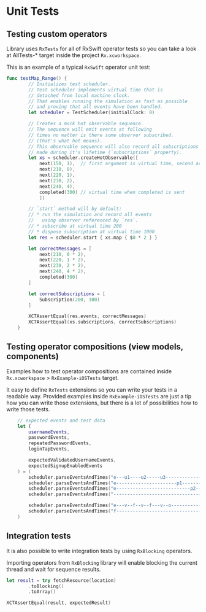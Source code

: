 Unit Tests
==========

## Testing custom operators

Library uses `RxTests` for all of RxSwift operator tests so you can take a look at AllTests-* target inside the project `Rx.xcworkspace`.

This is an example of a typical `RxSwift` operator unit test:

```swift
func testMap_Range() {
        // Initializes test scheduler.
        // Test scheduler implements virtual time that is
        // detached from local machine clock.
        // That enables running the simulation as fast as possible
        // and proving that all events have been handled.
        let scheduler = TestScheduler(initialClock: 0)

        // Creates a mock hot observable sequence.
        // The sequence will emit events at following
        // times no matter is there some observer subscribed.
        // (that's what hot means).
        // This observable sequence will also record all subscriptions
        // made during it's lifetime (`subscriptions` property).
        let xs = scheduler.createHotObservable([
            next(150, 1),  // first argument is virtual time, second argument is element value
            next(210, 0),
            next(220, 1),
            next(230, 2),
            next(240, 4),
            completed(300) // virtual time when completed is sent
            ])

        // `start` method will by default:
        // * run the simulation and record all events
        //   using observer referenced by `res`.
        // * subscribe at virtual time 200
        // * dispose subscription at virtual time 1000
        let res = scheduler.start { xs.map { $0 * 2 } }

        let correctMessages = [
            next(210, 0 * 2),
            next(220, 1 * 2),
            next(230, 2 * 2),
            next(240, 4 * 2),
            completed(300)
        ]

        let correctSubscriptions = [
            Subscription(200, 300)
        ]

        XCTAssertEqual(res.events, correctMessages)
        XCTAssertEqual(xs.subscriptions, correctSubscriptions)
    }
```

## Testing operator compositions (view models, components)

Examples how to test operator compositions are contained inside `Rx.xcworkspace` > `RxExample-iOSTests` target.

It easy to define `RxTests` extensions so you can write your tests in a readable way. Provided examples inside `RxExample-iOSTests` are just a tip how you can write those extensions, but there is a lot of possibilities how to write those tests.

```swift
    // expected events and test data
    let (
        usernameEvents,
        passwordEvents,
        repeatedPasswordEvents,
        loginTapEvents,

        expectedValidatedUsernameEvents,
        expectedSignupEnabledEvents
    ) = (
        scheduler.parseEventsAndTimes("e---u1----u2-----u3-----------------", values: stringValues).first!,
        scheduler.parseEventsAndTimes("e----------------------p1-----------", values: stringValues).first!,
        scheduler.parseEventsAndTimes("e---------------------------p2---p1-", values: stringValues).first!,
        scheduler.parseEventsAndTimes("------------------------------------", values: events).first!,

        scheduler.parseEventsAndTimes("e---v--f--v--f---v--o----------------", values: validations).first!,
        scheduler.parseEventsAndTimes("f--------------------------------t---", values: booleans).first!
    )
```

## Integration tests

It is also possible to write integration tests by using `RxBlocking` operators.

Importing operators from `RxBlocking` library will enable blocking the current thread and wait for sequence results.

```swift
let result = try fetchResource(location)
        .toBlocking()
        .toArray()

XCTAssertEqual(result, expectedResult)
```
